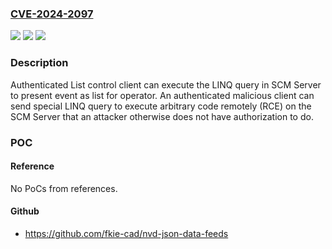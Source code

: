 ### [CVE-2024-2097](https://cve.mitre.org/cgi-bin/cvename.cgi?name=CVE-2024-2097)
![](https://img.shields.io/static/v1?label=Product&message=MACH%20SCM&color=blue)
![](https://img.shields.io/static/v1?label=Version&message=4.0%3C%3D%204.38%20&color=brighgreen)
![](https://img.shields.io/static/v1?label=Vulnerability&message=n%2Fa&color=brighgreen)

### Description

Authenticated List control client can execute the LINQ query in SCM Server to present event as list for operator. An authenticated malicious client can send special LINQ query to execute arbitrary code remotely (RCE) on the SCM Server that an attacker otherwise does not have authorization to do.

### POC

#### Reference
No PoCs from references.

#### Github
- https://github.com/fkie-cad/nvd-json-data-feeds

